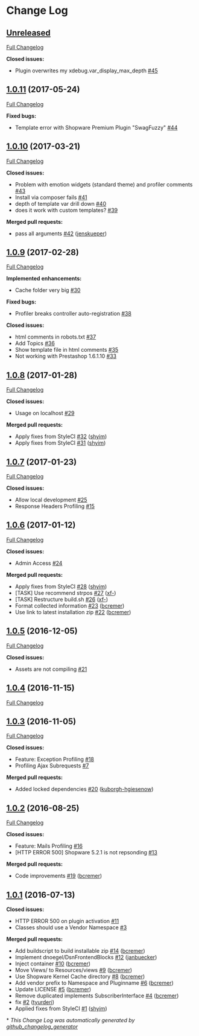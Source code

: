 # Change Log

## [Unreleased](https://github.com/shyim/shopware-profiler/tree/HEAD)

[Full Changelog](https://github.com/shyim/shopware-profiler/compare/1.0.11...HEAD)

**Closed issues:**

- Plugin overwrites my xdebug.var\_display\_max\_depth [\#45](https://github.com/shyim/shopware-profiler/issues/45)

## [1.0.11](https://github.com/shyim/shopware-profiler/tree/1.0.11) (2017-05-24)
[Full Changelog](https://github.com/shyim/shopware-profiler/compare/1.0.10...1.0.11)

**Fixed bugs:**

- Template error with Shopware Premium Plugin "SwagFuzzy" [\#44](https://github.com/shyim/shopware-profiler/issues/44)

## [1.0.10](https://github.com/shyim/shopware-profiler/tree/1.0.10) (2017-03-21)
[Full Changelog](https://github.com/shyim/shopware-profiler/compare/1.0.9...1.0.10)

**Closed issues:**

- Problem with emotion widgets \(standard theme\) and profiler comments [\#43](https://github.com/shyim/shopware-profiler/issues/43)
- Install via composer fails [\#41](https://github.com/shyim/shopware-profiler/issues/41)
- depth of template var drill down [\#40](https://github.com/shyim/shopware-profiler/issues/40)
- does it work with custom templates? [\#39](https://github.com/shyim/shopware-profiler/issues/39)

**Merged pull requests:**

- pass all arguments [\#42](https://github.com/shyim/shopware-profiler/pull/42) ([jenskueper](https://github.com/jenskueper))

## [1.0.9](https://github.com/shyim/shopware-profiler/tree/1.0.9) (2017-02-28)
[Full Changelog](https://github.com/shyim/shopware-profiler/compare/1.0.8...1.0.9)

**Implemented enhancements:**

- Cache folder very big [\#30](https://github.com/shyim/shopware-profiler/issues/30)

**Fixed bugs:**

- Profiler breaks controller auto-registration [\#38](https://github.com/shyim/shopware-profiler/issues/38)

**Closed issues:**

- html comments in robots.txt [\#37](https://github.com/shyim/shopware-profiler/issues/37)
- Add Topics [\#36](https://github.com/shyim/shopware-profiler/issues/36)
- Show template file in html comments [\#35](https://github.com/shyim/shopware-profiler/issues/35)
- Not working with Prestashop 1.6.1.10 [\#33](https://github.com/shyim/shopware-profiler/issues/33)

## [1.0.8](https://github.com/shyim/shopware-profiler/tree/1.0.8) (2017-01-28)
[Full Changelog](https://github.com/shyim/shopware-profiler/compare/1.0.7...1.0.8)

**Closed issues:**

- Usage on localhost [\#29](https://github.com/shyim/shopware-profiler/issues/29)

**Merged pull requests:**

- Apply fixes from StyleCI [\#32](https://github.com/shyim/shopware-profiler/pull/32) ([shyim](https://github.com/shyim))
- Apply fixes from StyleCI [\#31](https://github.com/shyim/shopware-profiler/pull/31) ([shyim](https://github.com/shyim))

## [1.0.7](https://github.com/shyim/shopware-profiler/tree/1.0.7) (2017-01-23)
[Full Changelog](https://github.com/shyim/shopware-profiler/compare/1.0.6...1.0.7)

**Closed issues:**

- Allow local development [\#25](https://github.com/shyim/shopware-profiler/issues/25)
- Response Headers Profiling [\#15](https://github.com/shyim/shopware-profiler/issues/15)

## [1.0.6](https://github.com/shyim/shopware-profiler/tree/1.0.6) (2017-01-12)
[Full Changelog](https://github.com/shyim/shopware-profiler/compare/1.0.5...1.0.6)

**Closed issues:**

- Admin Access [\#24](https://github.com/shyim/shopware-profiler/issues/24)

**Merged pull requests:**

- Apply fixes from StyleCI [\#28](https://github.com/shyim/shopware-profiler/pull/28) ([shyim](https://github.com/shyim))
- \[TASK\] Use recommend strpos [\#27](https://github.com/shyim/shopware-profiler/pull/27) ([xf-](https://github.com/xf-))
- \[TASK\] Restructure build.sh [\#26](https://github.com/shyim/shopware-profiler/pull/26) ([xf-](https://github.com/xf-))
- Format collected information [\#23](https://github.com/shyim/shopware-profiler/pull/23) ([bcremer](https://github.com/bcremer))
- Use link to latest installation zip [\#22](https://github.com/shyim/shopware-profiler/pull/22) ([bcremer](https://github.com/bcremer))

## [1.0.5](https://github.com/shyim/shopware-profiler/tree/1.0.5) (2016-12-05)
[Full Changelog](https://github.com/shyim/shopware-profiler/compare/1.0.4...1.0.5)

**Closed issues:**

- Assets are not compiling [\#21](https://github.com/shyim/shopware-profiler/issues/21)

## [1.0.4](https://github.com/shyim/shopware-profiler/tree/1.0.4) (2016-11-15)
[Full Changelog](https://github.com/shyim/shopware-profiler/compare/1.0.3...1.0.4)

## [1.0.3](https://github.com/shyim/shopware-profiler/tree/1.0.3) (2016-11-05)
[Full Changelog](https://github.com/shyim/shopware-profiler/compare/1.0.2...1.0.3)

**Closed issues:**

- Feature: Exception Profiling [\#18](https://github.com/shyim/shopware-profiler/issues/18)
- Profiling Ajax Subrequests [\#7](https://github.com/shyim/shopware-profiler/issues/7)

**Merged pull requests:**

- Added locked dependencies [\#20](https://github.com/shyim/shopware-profiler/pull/20) ([kuborgh-hgiesenow](https://github.com/kuborgh-hgiesenow))

## [1.0.2](https://github.com/shyim/shopware-profiler/tree/1.0.2) (2016-08-25)
[Full Changelog](https://github.com/shyim/shopware-profiler/compare/1.0.1...1.0.2)

**Closed issues:**

- Feature: Mails Profiling [\#16](https://github.com/shyim/shopware-profiler/issues/16)
- \[HTTP ERROR 500\] Shopware 5.2.1 is not repsonding [\#13](https://github.com/shyim/shopware-profiler/issues/13)

**Merged pull requests:**

- Code improvements  [\#19](https://github.com/shyim/shopware-profiler/pull/19) ([bcremer](https://github.com/bcremer))

## [1.0.1](https://github.com/shyim/shopware-profiler/tree/1.0.1) (2016-07-13)
**Closed issues:**

- HTTP ERROR 500 on plugin activation [\#11](https://github.com/shyim/shopware-profiler/issues/11)
- Classes should use a Vendor Namespace [\#3](https://github.com/shyim/shopware-profiler/issues/3)

**Merged pull requests:**

- Add buildscript to build installable zip [\#14](https://github.com/shyim/shopware-profiler/pull/14) ([bcremer](https://github.com/bcremer))
- Implement dnoegel/DsnFrontendBlocks [\#12](https://github.com/shyim/shopware-profiler/pull/12) ([janbuecker](https://github.com/janbuecker))
- Inject container [\#10](https://github.com/shyim/shopware-profiler/pull/10) ([bcremer](https://github.com/bcremer))
- Move Views/ to Resources/views [\#9](https://github.com/shyim/shopware-profiler/pull/9) ([bcremer](https://github.com/bcremer))
- Use Shopware Kernel Cache directory [\#8](https://github.com/shyim/shopware-profiler/pull/8) ([bcremer](https://github.com/bcremer))
- Add vendor prefix to Namespace and Pluginname [\#6](https://github.com/shyim/shopware-profiler/pull/6) ([bcremer](https://github.com/bcremer))
- Update LICENSE [\#5](https://github.com/shyim/shopware-profiler/pull/5) ([bcremer](https://github.com/bcremer))
- Remove duplicated implements SubscriberInterface [\#4](https://github.com/shyim/shopware-profiler/pull/4) ([bcremer](https://github.com/bcremer))
- fix [\#2](https://github.com/shyim/shopware-profiler/pull/2) ([tyurderi](https://github.com/tyurderi))
- Applied fixes from StyleCI [\#1](https://github.com/shyim/shopware-profiler/pull/1) ([shyim](https://github.com/shyim))



\* *This Change Log was automatically generated by [github_changelog_generator](https://github.com/skywinder/Github-Changelog-Generator)*
